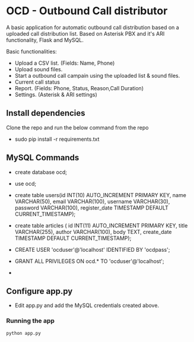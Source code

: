 # OCD - Outbound Call distributor

A basic application for automatic outbound call distribution based on a uploaded call distribution list.
Based on Asterisk PBX and it's ARI functionality, Flask and MySQL.

Basic functionalities:
- Upload a CSV list. (Fields: Name, Phone)
- Upload sound files.
- Start a outbound call campain using the uploaded list & sound files.
- Current call status
- Report. (Fields: Phone, Status, Reason,Call Duration)
- Settings. (Asterisk & ARI settings)

## Install dependencies

Clone the repo and run the below command from the repo
- sudo pip install -r requirements.txt

## MySQL Commands
- create database ocd;
- use ocd;
- create table users(id INT(10) AUTO_INCREMENT PRIMARY KEY, name VARCHAR(50), email VARCHAR(100), username VARCHAR(30), password VARCHAR(100), register_date TIMESTAMP DEFAULT CURRENT_TIMESTAMP);
- create table articles ( id  INT(11) AUTO_INCREMENT PRIMARY KEY, title VARCHAR(255), author VARCHAR(100), body TEXT, create_date TIMESTAMP DEFAULT CURRENT_TIMESTAMP);

- CREATE USER 'ocduser'@'localhost' IDENTIFIED BY 'ocdpass';
- GRANT ALL PRIVILEGES ON ocd.* TO 'ocduser'@'localhost';
- 
## Configure app.py
- Edit app.py and add the MySQL credentials created above.

### Running the app

```bash
python app.py
```

